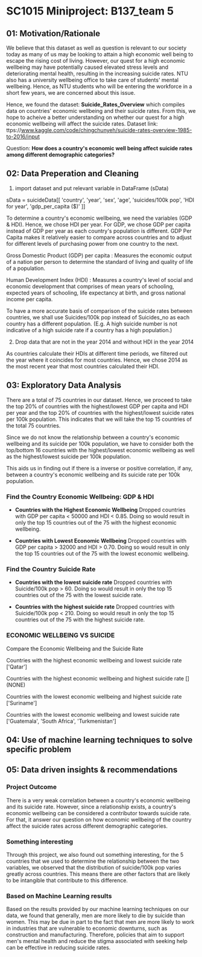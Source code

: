 # SC1015 Miniproject: B137_team 5

## 01: Motivation/Rationale

We believe that this dataset as well as question is relevant to our society today as many of us may be looking to attain a high economic well being to escape the rising cost of living. However, our quest for a high economic wellbeing may have potentially caused elevated stress levels and deteriorating mental health, resulting in the increasing suicide rates. NTU also has a university wellbeing office to take care of students' mental wellbeing. Hence, as NTU students who will be entering the workforce in a short few years, we are concerned about this issue.

Hence, we found the dataset: **Suicide_Rates_Overview** which compiles data on countries' economic wellbeing and their suicide rates. From this, we hope to acheive a better understanding on whether our quest for a high economic wellbeing will affect the suicide rates.
Dataset link: ttps://www.kaggle.com/code/chingchunyeh/suicide-rates-overview-1985-to-2016/input

Question: 
**How does a country's economic well being affect suicide rates among different demographic categories?**

## 02: Data Preperation and Cleaning

1. import dataset and put relevant variable in DataFrame (sData)

sData = suicideData[[
    'country',
    'year',
    'sex',
    'age',
    'suicides/100k pop',
    'HDI for year',
    'gdp_per_capita ($)'
]]

To determine a country's economic wellbeing, we need the variables (GDP & HDI). Hence, we chose HDI per year. For GDP, we chose GDP per capita instead of GDP per year as each country's population is different. GDP Per Capita makes it relatively easier to compare across countries and to adjust for different levels of purchasing power from one country to the next.

Gross Domestic Product (GDP) per capita : Measures the economic output of a nation per person to determine the standard of living and quality of life of a population.

Human Development Index (HDI) : Measures a country's level of social and economic development that comprises of mean years of schooling, expected years of schooling, life expectancy at birth, and gross national income per capita.

To have a more accurate basis of comparison of the suicide rates between countries, we shall use Suicides/100k pop instead of Suicides_no as each country has a different population. (E.g. A high suicide number is not indicative of a high suicide rate if a country has a high population.)

2. Drop data that are not in the year 2014 and without HDI in the year 2014

As countries calculate their HDIs at different time periods, we filtered out the year where it coincides for most countries. Hence, we chose 2014 as the most recent year that most countries calculated their HDI.

## 03: Exploratory Data Analysis

There are a total of 75 countries in our dataset. Hence, we proceed to take the top 20% of countries with the highest/lowest GDP per capita and HDI per year and the top 20% of countries with the highest/lowest suicide rates per 100k population. This indicates that we will take the top 15 countries of the total 75 countries.

Since we do not know the relationship between a country's economic wellbeing and its suicide per 100k population, we have to consider both the top/bottom 16 countries with the highest/lowest economic wellbeing as well as the highest/lowest suicide per 100k population.

This aids us in finding out if there is a inverse or positive correlation, if any, between a country's economic wellbeing and its suicide rate per 100k population.

### Find the Country Economic Wellbeing: GDP & HDI

- **Countries with the Highest Economic Wellbeing**
Dropped countries with GDP per capita < 50000 and HDI < 0.85. Doing so would result in only the top 15 countries out of the 75 with the highest economic wellbeing.

- **Countries with Lowest Economic Wellbeing**
Dropped countries with GDP per capita > 32000 and HDI > 0.70. Doing so would result in only the top 15 countries out of the 75 with the lowest economic wellbeing.

### Find the Country Suicide Rate

- **Countries with the lowest suicide rate**
Dropped countries with Suicide/100k pop > 60. Doing so would result in only the top 15 countries out of the 75 with the lowest suicide rate.

- **Countries with the highest suicide rate**
Dropped countries with Suicide/100k pop < 210. Doing so would result in only the top 15 countries out of the 75 with the highest suicide rate.

### ECONOMIC WELLBEING VS SUICIDE
Compare the Economic Wellbeing and the Suicide Rate

Countries with the highest economic wellbeing and lowest suicide rate
['Qatar']

Countries with the highest economic wellbeing and highest suicide rate
[] (NONE)

Countries with the lowest economic wellbeing and highest suicide rate
['Suriname']

Countries with the lowest economic wellbeing and lowest suicide rate
['Guatemala', 'South Africa', 'Turkmenistan']


## 04: Use of machine learning techniques to solve specific problem

## 05: Data driven insights & recommendations

### Project Outcome
There is a very weak correlation between a country's economic wellbeing and its suicide rate. However, since a relationship exists, a country's economic wellbeing can be considered a contributor towards suicide rate. For that, it answer our question on how economic wellbeing of the country affect the suicide rates across different demographic categories.

### Something interesting
Through this project, we also found out something interesting, for the 5 countries that we used to determine the relationship between the two variables, we observed that the distribution of suicide/100k pop varies greatly across countries. This means there are other factors that are likely to be intangible that contribute to this difference.

### Based on Machine Learning results
Based on the results provided by our machine learning techniques on our data, we found that generally, men are more likely to die by suicide than women. This may be due in part to the fact that men are more likely to work in industries that are vulnerable to economic downturns, such as construction and manufacturing. Therefore, policies that aim to support men's mental health and reduce the stigma associated with seeking help can be effective in reducing suicide rates.
